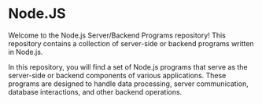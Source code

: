
# Node.JS

Welcome to the Node.js Server/Backend Programs repository! This repository contains a collection of server-side or backend programs written in Node.js.

In this repository, you will find a set of Node.js programs that serve as the server-side or backend components of various applications. These programs are designed to handle data processing, server communication, database interactions, and other backend operations.














